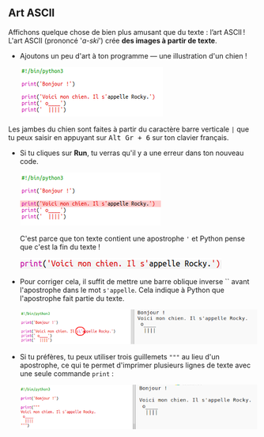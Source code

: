 ## Art ASCII

Affichons quelque chose de bien plus amusant que du texte : l’art ASCII ! L'art ASCII (prononcé '*a-ski*') crée **des images à partir de texte**.

+ Ajoutons un peu d'art à ton programme — une illustration d'un chien !
    
    ![capture d'écran](images/me-dog.png)

Les jambes du chien sont faites à partir du caractère barre verticale `|` que tu peux saisir en appuyant sur <kbd>Alt Gr + 6</kbd> sur ton clavier français.

+ Si tu cliques sur **Run**, tu verras qu'il y a une erreur dans ton nouveau code.
    
    ![capture d'écran](images/me-dog-bug.png)
    
    C'est parce que ton texte contient une apostrophe `'` et Python pense que c'est la fin du texte !
    
    ![capture d'écran](images/me-dog-quote.png)

+ Pour corriger cela, il suffit de mettre une barre oblique inverse `` avant l'apostrophe dans le mot `s'appelle`. Cela indique à Python que l'apostrophe fait partie du texte.
    
    ![capture d'écran](images/me-dog-bug-fix.png)

+ Si tu préfères, tu peux utiliser trois guillemets `"""` au lieu d'un apostrophe, ce qui te permet d'imprimer plusieurs lignes de texte avec une seule commande `print` :
    
    ![capture d'écran](images/me-dog-triple-quote.png)